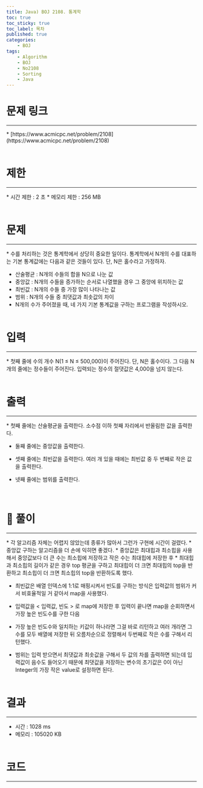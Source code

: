 ```yaml
---
title: Java) BOJ 2108. 통계학
toc: true
toc_sticky: true
toc_label: 목차
published: true
categories:
    - BOJ
tags:
    - Algorithm
    - BOJ
    - No2108
    - Sorting
    - Java
---
```


# 문제 링크
<hr>
* [https://www.acmicpc.net/problem/2108](https://www.acmicpc.net/problem/2108)<br><br>
 
# 제한
<hr>
* 시간 제한 : 2 초
* 메모리 제한 : 256 MB<br><br>

# 문제
<hr>
* 수를 처리하는 것은 통계학에서 상당히 중요한 일이다. 통계학에서 N개의 수를 대표하는 기본 통계값에는 다음과 같은 것들이 있다. 단, N은 홀수라고 가정하자.

* 산술평균 : N개의 수들의 합을 N으로 나눈 값
* 중앙값 : N개의 수들을 증가하는 순서로 나열했을 경우 그 중앙에 위치하는 값
* 최빈값 : N개의 수들 중 가장 많이 나타나는 값
* 범위 : N개의 수들 중 최댓값과 최솟값의 차이
* N개의 수가 주어졌을 때, 네 가지 기본 통계값을 구하는 프로그램을 작성하시오.<br><br>

# 입력
<hr>
* 첫째 줄에 수의 개수 N(1 ≤ N ≤ 500,000)이 주어진다. 단, N은 홀수이다. 그 다음 N개의 줄에는 정수들이 주어진다. 입력되는 정수의 절댓값은 4,000을 넘지 않는다.<br><br>

# 출력
<hr>
* 첫째 줄에는 산술평균을 출력한다. 소수점 이하 첫째 자리에서 반올림한 값을 출력한다.

* 둘째 줄에는 중앙값을 출력한다.

* 셋째 줄에는 최빈값을 출력한다. 여러 개 있을 때에는 최빈값 중 두 번째로 작은 값을 출력한다.

* 넷째 줄에는 범위를 출력한다.<br><br><br>

# 👀 풀이
<hr>
* 각 알고리즘 자체는 어렵지 않았는데 종류가 많아서 그런가 구현에 시간이 걸렸다.
* 중앙값 구하는 알고리즘을 더 손에 익히면 좋겠다.
* 중앙값은 최대힙과 최소힙을 사용해서 중앙값보다 더 큰 수는 최소힙에 저장하고 작은 수는 최대힙에 저장한 후 
* 최대힙과 최소힙의 길이가 같은 경우 top 평균을 구하고 최대힙이 더 크면 최대힙의 top을 반환하고 최소힙이 더 크면 최소힙의 top을 반환하도록 했다.<br>

* 최빈값은 배열 인덱스에 1:1로 매핑시켜서 빈도를 구하는 방식은 입력값의 범위가 커서 비효율적일 거 같아서 map을 사용했다.
* 입력값을 < 입력값, 빈도 > 로 map에 저장한 후 입력이 끝나면 map을 순회하면서 가장 높은 빈도수를 구한 다음
* 가장 높은 빈도수와 일치하는 키값이 하나라면 그걸 바로 리턴하고 여러 개라면 그 수를 모두 배열에 저장한 뒤 오름차순으로 정렬해서 두번째로 작은 수를 구해서 리턴했다.<br>

* 범위는 입력 받으면서 최댓값과 최솟값을 구해서 두 값의 차를 출력하면 되는데 입력값이 음수도 들어오기 때문에 최댓값을 저장하는 변수의 초기값은 0이 아닌 Integer의 가장 작은 value로 설정하면 된다.<br><br>
 
# 결과 
<hr>

 * 시간 : 1028 ms
 * 메모리 : 105020 KB<br><br>
 
# 코드
<hr>

<script src="https://gist.github.com/miro7923/a66774c083b6bb3d29c76517e5342bbc.js"></script>
